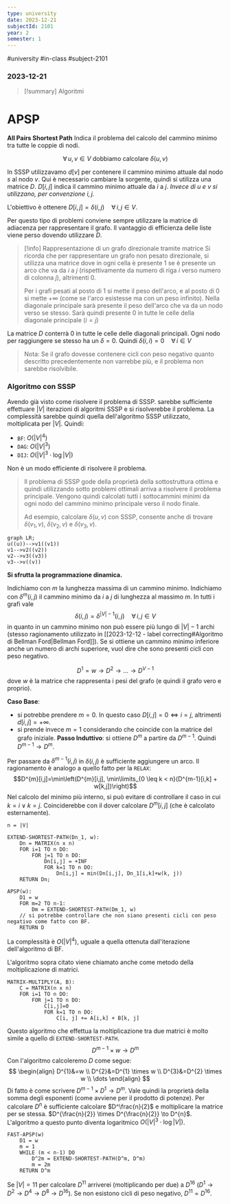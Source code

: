 ```yaml
---
type: university
date: 2023-12-21
subjectId: 2101
year: 2
semester: 1
---
```

#university #in-class #subject-2101
### 2023-12-21
> [!summary] Algoritmi

# APSP
**All Pairs Shortest Path**
Indica il problema del calcolo del cammino minimo tra tutte le coppie di nodi.

$$\forall\, u, v \in V \text{ dobbiamo calcolare } \delta(u, v)$$

In SSSP utilizzavamo $d[v]$ per contenere il cammino minimo attuale dal nodo $s$ al nodo $v$. Qui è necessario cambiare la sorgente, quindi si utilizza una matrice $D$.
$D[i, j]$ indica il cammino minimo attuale da $i$ a $j$.
*Invece di $u$ e $v$ si utilizzano, per convenzione $i, j$.*

L'obiettivo è ottenere $D[i, j] = \delta(i, j) \quad \forall\, i, j \in V$.

Per questo tipo di problemi conviene sempre utilizzare la matrice di adiacenza per rappresentare il grafo. Il vantaggio di efficienza delle liste viene perso dovendo utilizzare $D$.

> [!info] Rappresentazione di un grafo direzionale tramite matrice
> Si ricorda che per rappresentare un grafo non pesato direzionale, si utilizza una matrice dove in ogni cella è presente $1$ se è presente un arco che va da $i$ a $j$ (rispettivamente da numero di riga $i$ verso numero di colonna $j$), altrimenti $0$.
> 
> Per i grafi pesati al posto di $1$ si mette il peso dell'arco, e al posto di $0$ si mette $+\infty$ (come se l'arco esistesse ma con un peso infinito). Nella diagonale principale sarà presente il peso dell'arco che va da un nodo verso se stesso. Sarà quindi presente $0$ in tutte le celle della diagonale principale ($i=j$)

La matrice $D$ conterrà $0$ in tutte le celle delle diagonali principali. Ogni nodo per raggiungere se stesso ha un $\delta=0$. Quindi $\delta(i,i)=0 \quad \forall\, i \in V$
> Nota: Se il grafo dovesse contenere cicli con peso negativo quanto descritto precedentemente non varrebbe più, e il problema non sarebbe risolvibile.

### Algoritmo con SSSP
Avendo già visto come risolvere il problema di SSSP. sarebbe sufficiente effettuare $|V|$ iterazioni di algoritmi SSSP e si risolverebbe il problema.
La complessità sarebbe quindi quella dell'algoritmo SSSP utilizzato, moltiplicata per $|V|$. Quindi:
- `BF`: $O(|V|^{4})$
- `DAG`: $O(|V|^{3})$
- `DIJ`: $O(|V|^{3} \cdot \log |V|)$

Non è un modo efficiente di risolvere il problema.
> Il problema di SSSP gode della proprietà della sottostruttura ottima e quindi utilizzando sotto problemi ottimali arriva a risolvere il problema principale. Vengono quindi calcolati tutti i sottocammini minimi da ogni nodo del cammino minimo principale verso il nodo finale.
> 
> Ad esempio, calcolare $\delta(u, v)$ con SSSP, consente anche di trovare $\delta(v_{1}, v)$, $\delta(v_{2}, v)$ e $\delta(v_{3}, v)$.
```mermaid
graph LR;
u((u))-->v1((v1))
v1-->v2((v2))
v2-->v3((v3))
v3-->v((v))
```

**Si sfrutta la programmazione dinamica.**

Indichiamo con $m$ la lunghezza massima di un cammino minimo.
Indichiamo con $\delta^{m}(i, j)$ il cammino minimo da $i$ a $j$ di lunghezza al massimo $m$.
In tutti i grafi vale
$$\delta(i, j) = \delta^{|V|-1}(i, j) \quad \forall\, i,j \in V$$
in quanto in un cammino minimo non può essere più lungo di $|V|-1$ archi (stesso ragionamento utilizzato in [[2023-12-12 - label correcting#Algoritmo di Bellman Ford|Bellman Ford]]). Se si ottiene un cammino minimo inferiore anche un numero di archi superiore, vuol dire che sono presenti cicli con peso negativo.

$$D^{1}=w\to D^{2}\to \dots \to D^{V-1}$$
dove $w$ è la matrice che rappresenta i pesi del grafo (e quindi il grafo vero e proprio).

**Caso Base**:
- si potrebbe prendere $m=0$. In questo caso $D[i,j]=0 \iff i=j$, altrimenti $d[i,j]=+\infty$.
- si prende invece $m=1$ considerando che coincide con la matrice del grafo iniziale.
**Passo Induttivo**: si ottiene $D^{m}$ a partire da $D^{m-1}$. Quindi $D^{m-1} \to D^m$.

Per passare da $\delta^{m-1}(i,j)$ in $\delta(i,j)$ è sufficiente aggiungere un arco. Il ragionamento è analogo a quello fatto per la `RELAX`:
$$D^{m}[i,j]=\min\left(D^{m}[i,j], \min\limits_{0 \leq k < n}(D^{m-1}[i,k] + w[k,j])\right)$$
Nel calcolo del minimo più interno, si può evitare di controllare il caso in cui $k=i \lor k=j$. Coinciderebbe con il dover calcolare $D^{m}[i,j]$ (che è calcolato esternamente).

```
n = |V|

EXTEND-SHORTEST-PATH(Dn_1, w):
	Dn = MATRIX(n x n)
	FOR i=1 TO n DO:
		FOR j=1 TO n DO:
			Dn[i,j] = +INF
			FOR k=1 TO n DO:
				Dn[i,j] = min(Dn[i,j], Dn_1[i,k]+w(k, j))
	RETURN Dn;

APSP(w):
	D1 = w
	FOR m=2 TO n-1:
		Dm = EXTEND-SHORTEST-PATH(Dm_1, w)
	// si potrebbe controllare che non siano presenti cicli con peso negativo come fatto con BF.
	RETURN D
```
La complessità è $O(|V|^{4})$, uguale a quella ottenuta dall'iterazione dell'algoritmo di BF.

L'algoritmo sopra citato viene chiamato anche come metodo della moltiplicazione di matrici.
```
MATRIX-MULTIPLY(A, B):
	C = MATRIX(n x n)
	FOR i=1 TO n DO:
		FOR j=1 TO n DO:
			C[i,j]=0
			FOR k=1 TO n DO:
				C[i, j] += A[i,k] + B[k, j]
```
Questo algoritmo che effettua la moltiplicazione tra due matrici è molto simile a quello di `EXTEND-SHORTEST-PATH`.
$$D^{m-1} \times w \to D^{m}$$
Con l'algoritmo calcoleremo $D$ come segue:
$$
\begin{align}
D^{1}&=w \\ D^{2}&=D^{1} \times w \\ D^{3}&=D^{2} \times w \\ \dots
\end{align}
$$
Di fatto è come scrivere $D^{m-1} \times D^1 \to D^{m}$. Vale quindi la proprietà della somma degli esponenti (come avviene per il prodotto di potenze).
Per calcolare $D^{n}$ è sufficiente calcolare $D^\frac{n}{2}$ e moltiplicare la matrice per se stessa. $D^{\frac{n}{2}} \times D^{\frac{n}{2}} \to D^{n}$.
L'algoritmo a questo punto diventa logaritmico $O(|V|^{3} \cdot \log |V|)$.
```
FAST-APSP(w)
	D1 = w
	m = 1
	WHILE (m < n-1) DO
		D^2m = EXTEND-SHORTEST-PATH(D^m, D^m)
		m = 2m
	RETURN D^m
```
Se $|V|=11$ per calcolare $D^{11}$ arriverei (moltiplicando per due) a $D^{16}$ ($D^{1} \to D^{2} \to D^{4} \to D^{8} \to D^{16}$).
Se non esistono cicli di peso negativo, $D^{11} = D^{16}$.
